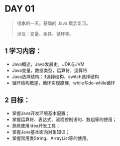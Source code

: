 # DAY 01

>很**水**的一天。基础的 Java 概念复习。
>
>涉及：变量、条件、循环等。

## 1 学习内容：

* Java概述，Java发展史，JDK与JVM
* Java变量，数据类型，运算符，运算符
* Java选择结构：if选择结构，switch选择结构
* 循环结构概述，循环实现原理，while与do-while循环

## 2 目标：

* 掌握Java开发环境基本配置；
* 掌握运算符、表达式、流程控制语句、数组等的使用；
* 熟练使用Idea开发工具；
* 掌握Java基本面向对象知识；
* 掌握常用类String、ArrayList等的使用。